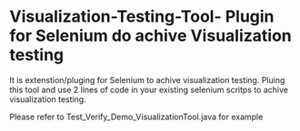 # Visualization-Testing-Tool- Plugin for Selenium do achive Visualization testing

It is extenstion/pluging for Selenium to achive visualization testing.
Pluing this tool and use 2 lines of code in your existing selenium scritps to achive visualization testing.

Please refer to Test_Verify_Demo_VisualizationTool.java for example
